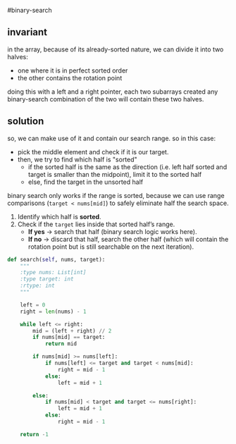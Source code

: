 #binary-search
## invariant
in the array, because of its already-sorted nature, we can divide it into two halves: 
- one where it is in perfect sorted order
- the other contains the rotation point

doing this with a left and a right pointer, each two subarrays created any binary-search combination of the two will contain these two halves.
## solution
so, we can make use of it and contain our search range. so in this case:
- pick the middle element and check if it is our target.
- then, we try to find which half is "sorted"
	- if the sorted half is the same as the direction (i.e. left half sorted and target is smaller than the midpoint), limit it to the sorted half
	- else, find the target in the unsorted half

binary search only works if the range is sorted, because we can use range comparisons (`target < nums[mid]`) to safely eliminate half the search space.  

1. Identify which half is **sorted**.
2. Check if the `target` lies inside that sorted half’s range.
    - **If yes** → search that half (binary search logic works here).
    - **If no** → discard that half, search the other half (which will contain the rotation point but is still searchable on the next iteration).

```python
def search(self, nums, target):
	"""
	:type nums: List[int]
	:type target: int
	:rtype: int
	"""

	left = 0
	right = len(nums) - 1

	while left <= right:
		mid = (left + right) // 2
		if nums[mid] == target:
			return mid

		if nums[mid] >= nums[left]:
			if nums[left] <= target and target < nums[mid]:
				right = mid - 1
			else:
				left = mid + 1

		else:
			if nums[mid] < target and target <= nums[right]:
				left = mid + 1
			else:
				right = mid - 1

	return -1
```